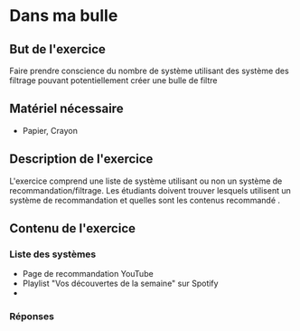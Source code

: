 
# Dans ma bulle

## But de l'exercice

Faire prendre conscience du nombre de système utilisant des système des filtrage pouvant potentiellement créer une bulle de filtre

## Matériel nécessaire

-   Papier, Crayon

## Description de l'exercice

L'exercice comprend une liste de système utilisant ou non un système de recommandation/filtrage. Les étudiants doivent trouver lesquels utilisent un système de recommandation et quelles sont les contenus recommandé .

## Contenu de l'exercice
### Liste des systèmes
- Page de recommandation YouTube
- Playlist "Vos découvertes de la semaine" sur Spotify
- 
### Réponses
<!--stackedit_data:
eyJoaXN0b3J5IjpbLTc4MTg3NzU4MywxNzA0ODgyMTk5XX0=
-->